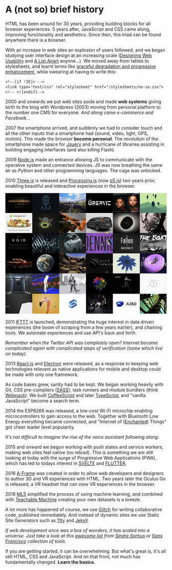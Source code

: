 # A \(not so\) brief history

HTML has been around for 30 years, providing building blocks for all browser experiences. 5 years after, JavaScript and CSS came along, improving functionality and aesthetics. Since then, this triad can be found anywhere there is a browser.

With an increase in web sites an explosion of users followed, and we began studying user interface design at an increasing scale \([Designing Web Usability](https://www.nngroup.com/books/designing-web-usability/) and [A List Apart](https://alistapart.com/) anyone…\). We moved away from tables to stylesheets, and learnt terms like [graceful degradation and progressive enhancement](https://www.w3.org/wiki/Graceful_degradation_versus_progressive_enhancement), while swearing at having to write this:

```markup
<!--[if !IE]> -->
<link type="text/css" rel="stylesheet" href="/stylesheets/no-ie.css">
<!-- <![endif]-->
```

2000 and onwards we put web sites aside and made **web systems** giving birth to the blog with Wordpress \(2003\) moving from personal platform to the number one CMS for everyone. _And along came e-commerce and Facebook…_

2007 the smartphone arrived, and suddenly we had to consider touch and all the other inputs that a smartphone had \(sound, video, light, GPS, motion\). This made the browser **become personal**. The revolution of the smartphone made space for [Jquery](https://jquery.org/) and a hurricane of libraries assisting in building engaging interfaces \(and also killing Flash\).

2009 [Node.js](https://nodejs.org/) made an entrance allowing JS to communicate with the operative system and connected devices. JS was now breathing the same air as Python and other programming languages. The cage was unlocked.

2010 [Three.js](https://threejs.org/) is released and [Processing.js](http://processingjs.org/) \(now [p5.js](https://p5js.org/)\) two years prior, enabling beautiful  and interactive experiences in the browser.

![Screenshot from Threejs.org](.gitbook/assets/threejs.png)

2011 [IFTTT](https://ifttt.com/) is launched, demonstrating the huge interest in data driven experiences \(the boom of scraping from a few years earlier\), and chaining tools. We automate experiences and use API's back and forth.

_Remember when the Twitter API was completely open? Internet became complicated again with complicated steps of verification \(some which live on today\)._

2013 [React.js](https://reactjs.org/) and [Electron](https://www.electronjs.org/) were released, as a response to keeping web technologies relevant as native applications for mobile and desktop could be made with only one framework. 

As code bases grew, sanity had to be kept. We began working heavily with Git, CSS pre-compilers \([SASS](https://sass-lang.com/)\), task runners and module bundlers \(think [Webpack](https://webpack.js.org/)\). We built [CoffeeScript](https://coffeescript.org/) and later [TypeScript](https://www.typescriptlang.org/), and "vanilla JavaScript" become a search term.

2014 the ESP8266 was released, a low-cost Wi-Fi microchip enabling microcontrollers to gain access to the web. Together with Bluetooth Low Energy everything became connected, and "Internet of \([Enchanted](http://enchantedobjects.com/)\) Things" got cheer leader level popularity. 

_It's not difficult to imagine the rise of the voice assistant following along._

2015 and onward we begun working with push states and service workers, making web sites feel native \(no reload\). This is something we are still looking at today with the surge of Progressive Web Applications \(PWA\), which has led to todays interest in [SVELTE](https://svelte.dev/) and [FLUTTER](https://flutter.dev/). 

2016 [A-Frame](https://aframe.io/) was created in order to allow web developers and designers to author 3D and VR experiences with HTML. Two years later the Oculus Go is released, a VR headset that can view VR experiences in the browser.

2018 [ML5](https://ml5js.org/) simplified the process of using machine learning, and combined with [Teachable Machine](https://teachablemachine.withgoogle.com/) creating your own datasets is a breeze.

A lot more has happened of course, we use [Glitch](http://glitch.com/) for writing collaborative code, published immediately. And instead of dynamic sites we use Static Site Generators such as [11ty](https://www.11ty.dev/) and [Jekyll](https://jekyllrb.com/).

_If web development once was a box of wonders, it has scaled into a universe. Just take a look at this_ [_awesome list_](https://github.com/sindresorhus/awesome) _from_ [_Sindre Sorhus_](https://sindresorhus.com/) _or_ [_Sans Francisco_](https://www.sansfrancis.co/) _collection of tools._

If you are getting started, it can be overwhelming. But what's great is, it's all still HTML, CSS and JavaScript. And on that front, not much has fundamentally changed. **Learn the basics.**

